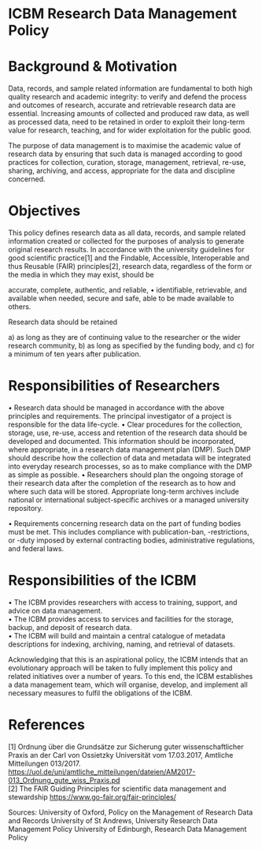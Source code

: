 # ICBM Research Data Management Policy  

# Background & Motivation  

Data, records, and sample related information are fundamental to both high quality research and academic integrity: to verify and defend the process and outcomes of research, accurate and retrievable research data are essential. Increasing amounts of collected and produced raw data, as well as processed data, need to be retained in order to exploit their long-term value for research, teaching, and for wider exploitation for the public good.  

The purpose of data management is to maximise the academic value of research data by ensuring that such data is managed according to good practices for collection, curation, storage, management, retrieval, re-use, sharing, archiving, and access, appropriate for the data and discipline concerned.  

# Objectives  

This policy defines research data as all data, records, and sample related information created or collected for the purposes of analysis to generate original research results. In accordance with the university guidelines for good scientific practice[1] and the Findable, Accessible, Interoperable and thus Reusable (FAIR) principles[2], research data, regardless of the form or the media in which they may exist, should be  

accurate, complete, authentic, and reliable, • identifiable, retrievable, and available when needed, secure and safe, able to be made available to others.  

Research data should be retained  

a) as long as they are of continuing value to the researcher or the wider research community, b) as long as specified by the funding body, and c) for a minimum of ten years after publication.  

# Responsibilities of Researchers  

• Research data should be managed in accordance with the above principles and requirements. The principal investigator of a project is responsible for the data life-cycle. • Clear procedures for the collection, storage, use, re-use, access and retention of the research data should be developed and documented. This information should be incorporated, where appropriate, in a research data management plan (DMP). Such DMP should describe how the collection of data and metadata will be integrated into everyday research processes, so as to make compliance with the DMP as simple as possible. • Researchers should plan the ongoing storage of their research data after the completion of the research as to how and where such data will be stored. Appropriate long-term archives include national or international subject-specific archives or a managed university repository.  

• Requirements concerning research data on the part of funding bodies must be met. This includes compliance with publication-ban, -restrictions, or -duty imposed by external contracting bodies, administrative regulations, and federal laws.  

# Responsibilities of the ICBM  

• The ICBM provides researchers with access to training, support, and advice on data management.   
• The ICBM provides access to services and facilities for the storage, backup, and deposit of research data.   
• The ICBM will build and maintain a central catalogue of metadata descriptions for indexing, archiving, naming, and retrieval of datasets.  

Acknowledging that this is an aspirational policy, the ICBM intends that an evolutionary approach will be taken to fully implement this policy and related initiatives over a number of years. To this end, the ICBM establishes a data management team, which will organise, develop, and implement all necessary measures to fulfil the obligations of the ICBM.  

# References  

[1] Ordnung über die Grundsätze zur Sicherung guter wissenschaftlicher Praxis an der Carl von Ossietzky Universität vom 17.03.2017, Amtliche Mitteilungen 013/2017. https://uol.de/uni/amtliche_mitteilungen/dateien/AM2017-013_Ordnung_gute_wiss_Praxis.pd   
[2] The FAIR Guiding Principles for scientific data management and stewardship https://www.go-fair.org/fair-principles/  

Sources: University of Oxford, Policy on the Management of Research Data and Records University of St Andrews, University Research Data Management Policy University of Edinburgh, Research Data Management Policy  